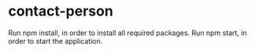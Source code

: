 # contact-person

Run npm install, in order to install all required packages.
Run npm start, in order to start the application.
